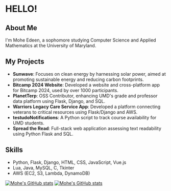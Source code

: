 # HELLO!

## About Me
I'm Mohe Edeen, a sophomore studying Computer Science and Applied Mathematics at the University of Maryland.

## My Projects

- **Sunwave**: Focuses on clean energy by harnessing solar power, aimed at promoting sustainable energy and reducing carbon footprints.
- **Bitcamp 2024 Website**: Developed a website and cross-platform app for Bitcamp 2024, used by over 1000 participants.
- **PlanetTerp**: OSS Contributor, enhancing UMD's grade and professor data platform using Flask, Django, and SQL.
- **Warriors Legacy Care Service App**: Developed a platform connecting veterans to critical resources using Flask/Django and AWS.
- **testudoNotifications**: A Python script to track course availability for UMD students.
- **Spread the Read**: Full-stack web application assessing text readability using Python Flask and SQL.

## Skills
- Python, Flask, Django, HTML, CSS, JavaScript, Vue.js
- Lua, Java, MySQL, C, Tkinter
- AWS (EC2, S3, Lambda, DynamoDB)

[![Mohe's GitHub stats](https://github-readme-stats.vercel.app/api?username=MoheEdeen&show_icons=true&theme=dark#gh-dark-mode-only)](https://github.com/anuraghazra/github-readme-stats#gh-dark-mode-only)
[![Mohe's GitHub stats](https://github-readme-stats.vercel.app/api?username=MoheEdeen&show_icons=true&theme=default#gh-light-mode-only)](https://github.com/anuraghazra/github-readme-stats#gh-light-mode-only)
